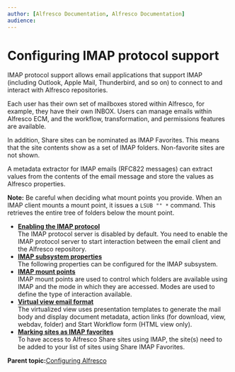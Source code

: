 ```yaml
---
author: [Alfresco Documentation, Alfresco Documentation]
audience: 
---
```


# Configuring IMAP protocol support

IMAP protocol support allows email applications that support IMAP \(including Outlook, Apple Mail, Thunderbird, and so on\) to connect to and interact with Alfresco repositories.

Each user has their own set of mailboxes stored within Alfresco, for example, they have their own INBOX. Users can manage emails within Alfresco ECM, and the workflow, transformation, and permissions features are available.

In addition, Share sites can be nominated as IMAP Favorites. This means that the site contents show as a set of IMAP folders. Non-favorite sites are not shown.

A metadata extractor for IMAP emails \(RFC822 messages\) can extract values from the contents of the email message and store the values as Alfresco properties.

**Note:** Be careful when deciding what mount points you provide. When an IMAP client mounts a mount point, it issues a `LSUB "" *` command. This retrieves the entire tree of folders below the mount point. 

-   **[Enabling the IMAP protocol](../tasks/imap-enable.md)**  
The IMAP protocol server is disabled by default. You need to enable the IMAP protocol server to start interaction between the email client and the Alfresco repository.
-   **[IMAP subsystem properties](../concepts/IMAP-subsystem-props.md)**  
The following properties can be configured for the IMAP subsystem.
-   **[IMAP mount points](../concepts/imap-mountpoints.md)**  
IMAP mount points are used to control which folders are available using IMAP and the mode in which they are accessed. Modes are used to define the type of interaction available.
-   **[Virtual view email format](../concepts/imap-virtual-view.md)**  
The virtualized view uses presentation templates to generate the mail body and display document metadata, action links \(for download, view, webdav, folder\) and Start Workflow form \(HTML view only\).
-   **[Marking sites as IMAP favorites](../tasks/imap-site-fav.md)**  
To have access to Alfresco Share sites using IMAP, the site\(s\) need to be added to your list of sites using Share IMAP Favorites.

**Parent topic:**[Configuring Alfresco](../concepts/ch-configuration.md)


